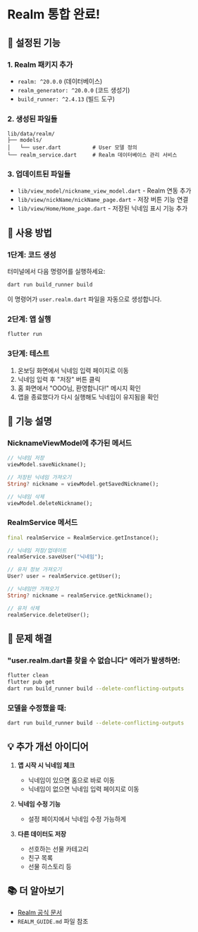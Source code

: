 # Realm 통합 완료!

## 🎉 설정된 기능

### 1. Realm 패키지 추가
- `realm: ^20.0.0` (데이터베이스)
- `realm_generator: ^20.0.0` (코드 생성기)
- `build_runner: ^2.4.13` (빌드 도구)

### 2. 생성된 파일들
```
lib/data/realm/
├── models/
│   └── user.dart          # User 모델 정의
└── realm_service.dart     # Realm 데이터베이스 관리 서비스
```

### 3. 업데이트된 파일들
- `lib/view_model/nickname_view_model.dart` - Realm 연동 추가
- `lib/view/nickName/nickName_page.dart` - 저장 버튼 기능 연결
- `lib/view/Home/Home_page.dart` - 저장된 닉네임 표시 기능 추가

## 🚀 사용 방법

### 1단계: 코드 생성
터미널에서 다음 명령어를 실행하세요:
```bash
dart run build_runner build
```

이 명령어가 `user.realm.dart` 파일을 자동으로 생성합니다.

### 2단계: 앱 실행
```bash
flutter run
```

### 3단계: 테스트
1. 온보딩 화면에서 닉네임 입력 페이지로 이동
2. 닉네임 입력 후 "저장" 버튼 클릭
3. 홈 화면에서 "OOO님, 환영합니다!" 메시지 확인
4. 앱을 종료했다가 다시 실행해도 닉네임이 유지됨을 확인

## 📱 기능 설명

### NicknameViewModel에 추가된 메서드

```dart
// 닉네임 저장
viewModel.saveNickname();

// 저장된 닉네임 가져오기
String? nickname = viewModel.getSavedNickname();

// 닉네임 삭제
viewModel.deleteNickname();
```

### RealmService 메서드

```dart
final realmService = RealmService.getInstance();

// 닉네임 저장/업데이트
realmService.saveUser("닉네임");

// 유저 정보 가져오기
User? user = realmService.getUser();

// 닉네임만 가져오기
String? nickname = realmService.getNickname();

// 유저 삭제
realmService.deleteUser();
```

## 🔧 문제 해결

### "user.realm.dart를 찾을 수 없습니다" 에러가 발생하면:
```bash
flutter clean
flutter pub get
dart run build_runner build --delete-conflicting-outputs
```

### 모델을 수정했을 때:
```bash
dart run build_runner build --delete-conflicting-outputs
```

## 💡 추가 개선 아이디어

1. **앱 시작 시 닉네임 체크**
   - 닉네임이 있으면 홈으로 바로 이동
   - 닉네임이 없으면 닉네임 입력 페이지로 이동

2. **닉네임 수정 기능**
   - 설정 페이지에서 닉네임 수정 가능하게

3. **다른 데이터도 저장**
   - 선호하는 선물 카테고리
   - 친구 목록
   - 선물 히스토리 등

## 📚 더 알아보기

- [Realm 공식 문서](https://www.mongodb.com/docs/realm/sdk/flutter/)
- `REALM_GUIDE.md` 파일 참조
